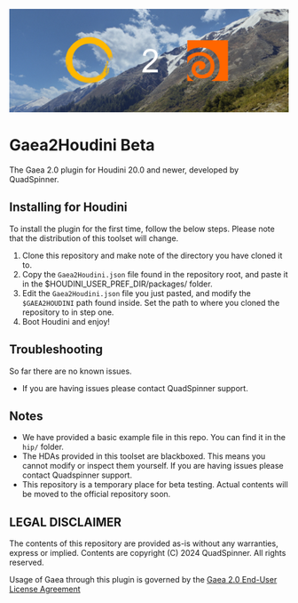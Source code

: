 ![banner](https://github.com/QuadSpinner/Gaea2Houdini_beta/blob/main/help/images/banner.png)


# Gaea2Houdini Beta
The Gaea 2.0 plugin for Houdini 20.0 and newer, developed by QuadSpinner.

## Installing for Houdini
To install the plugin for the first time, follow the below steps. Please note that the distribution of this toolset will change.
1. Clone this repository and make note of the directory you have cloned it to.
2. Copy the `Gaea2Houdini.json` file found in the repository root, and paste it in the $HOUDINI_USER_PREF_DIR/packages/ folder.
3. Edit the `Gaea2Houdini.json` file you just pasted, and modify the `$GAEA2HOUDINI` path found inside. Set the path to where you cloned the repository to in step one.
4. Boot Houdini and enjoy!

## Troubleshooting
So far there are no known issues.
- If you are having issues please contact QuadSpinner support.

## Notes
- We have provided a basic example file in this repo. You can find it in the `hip/` folder.
- The HDAs provided in this toolset are blackboxed. This means you cannot modify or inspect them yourself. If you are having issues please contact Quadspinner support.
- This repository is a temporary place for beta testing. Actual contents will be moved to the official repository soon.

## LEGAL DISCLAIMER

The contents of this repository are provided as-is without any warranties, express or implied. Contents are copyright (C) 2024 QuadSpinner. All rights reserved.

Usage of Gaea through this plugin is governed by the [Gaea 2.0 End-User License Agreement](https://quadspinner.com/legal/#heading4)
